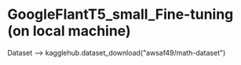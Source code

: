 # GoogleFlantT5_small_Fine-tuning (on local machine)

Dataset --> kagglehub.dataset_download("awsaf49/math-dataset")
